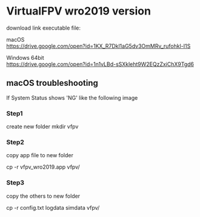 # VirtualFPV wro2019 version

download link executable file:

macOS  
https://drive.google.com/open?id=1KX_R7Dkl1aG5dv3OmMRv_rufohkl-I1S

Windows 64bit  
https://drive.google.com/open?id=1n1vLBd-sSXkleht9W2EQzZxiChX9Tgd6


## macOS troubleshooting

If System Status shows 'NG' like the following image


### Step1

create new folder
 mkdir vfpv

### Step2

copy app file to new folder

  cp -r vfpv_wro2019.app vfpv/

### Step3

copy the others to new folder

 cp -r config.txt logdata simdata vfpv/
 
